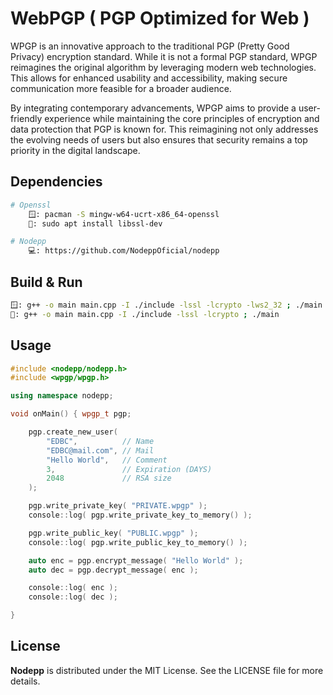 # WebPGP ( PGP Optimized for Web )

WPGP is an innovative approach to the traditional PGP (Pretty Good Privacy) encryption standard. While it is not a formal PGP standard, WPGP reimagines the original algorithm by leveraging modern web technologies. This allows for enhanced usability and accessibility, making secure communication more feasible for a broader audience.

By integrating contemporary advancements, WPGP aims to provide a user-friendly experience while maintaining the core principles of encryption and data protection that PGP is known for. This reimagining not only addresses the evolving needs of users but also ensures that security remains a top priority in the digital landscape.

## Dependencies
```bash
# Openssl
    🪟: pacman -S mingw-w64-ucrt-x86_64-openssl
    🐧: sudo apt install libssl-dev

# Nodepp
    💻: https://github.com/NodeppOficial/nodepp
```

## Build & Run
```bash
🪟: g++ -o main main.cpp -I ./include -lssl -lcrypto -lws2_32 ; ./main
🐧: g++ -o main main.cpp -I ./include -lssl -lcrypto ; ./main
```

## Usage

```cpp
#include <nodepp/nodepp.h>
#include <wpgp/wpgp.h>

using namespace nodepp;

void onMain() { wpgp_t pgp;

    pgp.create_new_user( 
        "EDBC",          // Name
        "EDBC@mail.com", // Mail
        "Hello World",   // Comment
        3,               // Expiration (DAYS)
        2048             // RSA size
    );

    pgp.write_private_key( "PRIVATE.wpgp" );
    console::log( pgp.write_private_key_to_memory() );

    pgp.write_public_key( "PUBLIC.wpgp" );
    console::log( pgp.write_public_key_to_memory() );

    auto enc = pgp.encrypt_message( "Hello World" );
    auto dec = pgp.decrypt_message( enc );

    console::log( enc );
    console::log( dec );

}
```

## License

**Nodepp** is distributed under the MIT License. See the LICENSE file for more details.
